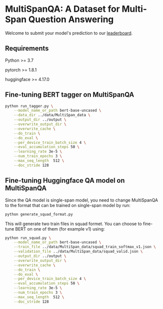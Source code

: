 # MultiSpanQA: A Dataset for Multi-Span Question Answering

Welcome to submit your model's prediction to our [leaderboard](https://multi-span.github.io).

## Requirements

Python >= 3.7

pytorch >= 1.8.1

huggingface >= 4.17.0

## Fine-tuning BERT tagger on MultiSpanQA

```bash
python run_tagger.py \
    --model_name_or_path bert-base-uncased \
    --data_dir ../data/MultiSpan_data \
    --output_dir ../output \
    --overwrite_output_dir \
    --overwrite_cache \
    --do_train \
    --do_eval \
    --per_device_train_batch_size 4 \
    --eval_accumulation_steps 50 \
    --learning_rate 3e-5 \
    --num_train_epochs 3 \
    --max_seq_length  512 \
    --doc_stride 128 
```
## Fine-tuning Huggingface QA model on MultiSpanQA

Since the QA model is single-span model, you need to change MultiSpanQA to the format that can be trained on single-span model by run:

```bash
python generate_squad_format.py
```

This will generate two train files in squad formet. You can choose to fine-tune BERT on one of them (for example v1) using:

```bash
python run_squad.py \
    --model_name_or_path bert-base-uncased \
    --train_file ../data/MultiSpan_data/squad_train_softmax_v1.json \
    --validation_file ../data/MultiSpan_data/squad_valid.json \
    --output_dir ../output \
    --overwrite_output_dir \
    --overwrite_cache \
    --do_train \
    --do_eval \
    --per_device_train_batch_size 4 \
    --eval_accumulation_steps 50 \
    --learning_rate 3e-5 \
    --num_train_epochs 3 \
    --max_seq_length  512 \
    --doc_stride 128 

```
